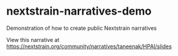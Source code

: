 # nextstrain-narratives-demo
Demonstration of how to create public Nextstrain narratives

View this narrative at https://nextstrain.org/community/narratives/taneenak/HPAI/slides
